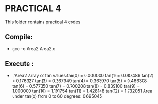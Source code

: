 # PRACTICAL 4
This folder contains practical 4 codes

## Compile:
* gcc -o Area2 Area2.c

## Execute :
* ./Area2
Array of tan values:tan(0) = 0.000000
tan(1) = 0.087489
tan(2) = 0.176327
tan(3) = 0.267949
tan(4) = 0.363970
tan(5) = 0.466308
tan(6) = 0.577350
tan(7) = 0.700208
tan(8) = 0.839100
tan(9) = 1.000000
tan(10) = 1.191754
tan(11) = 1.428148
tan(12) = 1.732051
Area under tan(x) from 0 to 60 degrees: 0.695045

